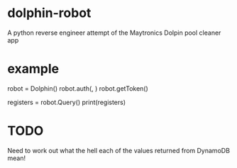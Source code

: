 # dolphin-robot
A python reverse engineer attempt of the Maytronics Dolpin pool cleaner app

# example
robot = Dolphin()
robot.auth(<username>, <password>)
robot.getToken()

registers = robot.Query()
print(registers)

# TODO
Need to work out what the hell each of the values returned from DynamoDB mean!
